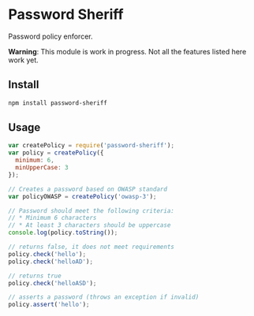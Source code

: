 # Password Sheriff

Password policy enforcer.

**Warning**: This module is work in progress. Not all the features listed here work yet.

## Install

```sh
npm install password-sheriff
```

## Usage

```js
var createPolicy = require('password-sheriff');
var policy = createPolicy({
  minimum: 6,
  minUpperCase: 3
});

// Creates a password based on OWASP standard
var policyOWASP = createPolicy('owasp-3');

// Password should meet the following criteria:
// * Minimum 6 characters
// * At least 3 characters should be uppercase
console.log(policy.toString());

// returns false, it does not meet requirements
policy.check('hello');
policy.check('helloAD');

// returns true
policy.check('helloASD');

// asserts a password (throws an exception if invalid)
policy.assert('hello');
```
